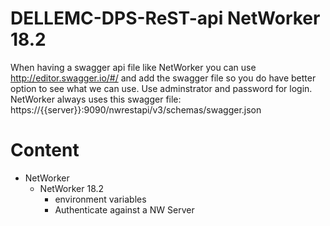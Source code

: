 # DELLEMC-DPS-ReST-api NetWorker 18.2

When having a swagger api file like NetWorker you can use http://editor.swagger.io/#/ and add the swagger file so you do have better option to see what we can use. Use adminstrator and password for login.
NetWorker always uses this swagger file: https://{{server}}:9090/nwrestapi/v3/schemas/swagger.json
# Content
* NetWorker  
  * NetWorker 18.2
    * environment variables
    * Authenticate against a NW Server
